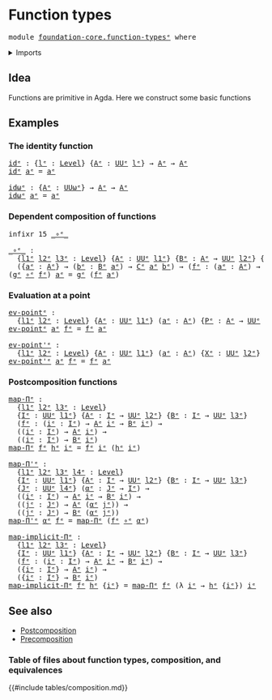 # Function types

<pre class="Agda"><a id="27" class="Keyword">module</a> <a id="34" href="foundation-core.function-types%25E1%25B5%2589.html" class="Module">foundation-core.function-typesᵉ</a> <a id="66" class="Keyword">where</a>
</pre>
<details><summary>Imports</summary>

<pre class="Agda"><a id="122" class="Keyword">open</a> <a id="127" class="Keyword">import</a> <a id="134" href="foundation.universe-levels%25E1%25B5%2589.html" class="Module">foundation.universe-levelsᵉ</a>
</pre>
</details>

## Idea

Functions are primitive in Agda. Here we construct some basic functions

## Examples

### The identity function

<pre class="Agda"><a id="idᵉ"></a><a id="309" href="foundation-core.function-types%25E1%25B5%2589.html#309" class="Function">idᵉ</a> <a id="313" class="Symbol">:</a> <a id="315" class="Symbol">{</a><a id="316" href="foundation-core.function-types%25E1%25B5%2589.html#316" class="Bound">lᵉ</a> <a id="319" class="Symbol">:</a> <a id="321" href="Agda.Primitive.html#742" class="Postulate">Level</a><a id="326" class="Symbol">}</a> <a id="328" class="Symbol">{</a><a id="329" href="foundation-core.function-types%25E1%25B5%2589.html#329" class="Bound">Aᵉ</a> <a id="332" class="Symbol">:</a> <a id="334" href="Agda.Primitive.html#429" class="Primitive">UUᵉ</a> <a id="338" href="foundation-core.function-types%25E1%25B5%2589.html#316" class="Bound">lᵉ</a><a id="340" class="Symbol">}</a> <a id="342" class="Symbol">→</a> <a id="344" href="foundation-core.function-types%25E1%25B5%2589.html#329" class="Bound">Aᵉ</a> <a id="347" class="Symbol">→</a> <a id="349" href="foundation-core.function-types%25E1%25B5%2589.html#329" class="Bound">Aᵉ</a>
<a id="352" href="foundation-core.function-types%25E1%25B5%2589.html#309" class="Function">idᵉ</a> <a id="356" href="foundation-core.function-types%25E1%25B5%2589.html#356" class="Bound">aᵉ</a> <a id="359" class="Symbol">=</a> <a id="361" href="foundation-core.function-types%25E1%25B5%2589.html#356" class="Bound">aᵉ</a>

<a id="idωᵉ"></a><a id="365" href="foundation-core.function-types%25E1%25B5%2589.html#365" class="Function">idωᵉ</a> <a id="370" class="Symbol">:</a> <a id="372" class="Symbol">{</a><a id="373" href="foundation-core.function-types%25E1%25B5%2589.html#373" class="Bound">Aᵉ</a> <a id="376" class="Symbol">:</a> <a id="378" href="Agda.Primitive.html#553" class="Primitive">UUωᵉ</a><a id="382" class="Symbol">}</a> <a id="384" class="Symbol">→</a> <a id="386" href="foundation-core.function-types%25E1%25B5%2589.html#373" class="Bound">Aᵉ</a> <a id="389" class="Symbol">→</a> <a id="391" href="foundation-core.function-types%25E1%25B5%2589.html#373" class="Bound">Aᵉ</a>
<a id="394" href="foundation-core.function-types%25E1%25B5%2589.html#365" class="Function">idωᵉ</a> <a id="399" href="foundation-core.function-types%25E1%25B5%2589.html#399" class="Bound">aᵉ</a> <a id="402" class="Symbol">=</a> <a id="404" href="foundation-core.function-types%25E1%25B5%2589.html#399" class="Bound">aᵉ</a>
</pre>
### Dependent composition of functions

<pre class="Agda"><a id="460" class="Keyword">infixr</a> <a id="467" class="Number">15</a> <a id="470" href="foundation-core.function-types%25E1%25B5%2589.html#476" class="Function Operator">_∘ᵉ_</a>

<a id="_∘ᵉ_"></a><a id="476" href="foundation-core.function-types%25E1%25B5%2589.html#476" class="Function Operator">_∘ᵉ_</a> <a id="481" class="Symbol">:</a>
  <a id="485" class="Symbol">{</a><a id="486" href="foundation-core.function-types%25E1%25B5%2589.html#486" class="Bound">l1ᵉ</a> <a id="490" href="foundation-core.function-types%25E1%25B5%2589.html#490" class="Bound">l2ᵉ</a> <a id="494" href="foundation-core.function-types%25E1%25B5%2589.html#494" class="Bound">l3ᵉ</a> <a id="498" class="Symbol">:</a> <a id="500" href="Agda.Primitive.html#742" class="Postulate">Level</a><a id="505" class="Symbol">}</a> <a id="507" class="Symbol">{</a><a id="508" href="foundation-core.function-types%25E1%25B5%2589.html#508" class="Bound">Aᵉ</a> <a id="511" class="Symbol">:</a> <a id="513" href="Agda.Primitive.html#429" class="Primitive">UUᵉ</a> <a id="517" href="foundation-core.function-types%25E1%25B5%2589.html#486" class="Bound">l1ᵉ</a><a id="520" class="Symbol">}</a> <a id="522" class="Symbol">{</a><a id="523" href="foundation-core.function-types%25E1%25B5%2589.html#523" class="Bound">Bᵉ</a> <a id="526" class="Symbol">:</a> <a id="528" href="foundation-core.function-types%25E1%25B5%2589.html#508" class="Bound">Aᵉ</a> <a id="531" class="Symbol">→</a> <a id="533" href="Agda.Primitive.html#429" class="Primitive">UUᵉ</a> <a id="537" href="foundation-core.function-types%25E1%25B5%2589.html#490" class="Bound">l2ᵉ</a><a id="540" class="Symbol">}</a> <a id="542" class="Symbol">{</a><a id="543" href="foundation-core.function-types%25E1%25B5%2589.html#543" class="Bound">Cᵉ</a> <a id="546" class="Symbol">:</a> <a id="548" class="Symbol">(</a><a id="549" href="foundation-core.function-types%25E1%25B5%2589.html#549" class="Bound">aᵉ</a> <a id="552" class="Symbol">:</a> <a id="554" href="foundation-core.function-types%25E1%25B5%2589.html#508" class="Bound">Aᵉ</a><a id="556" class="Symbol">)</a> <a id="558" class="Symbol">→</a> <a id="560" href="foundation-core.function-types%25E1%25B5%2589.html#523" class="Bound">Bᵉ</a> <a id="563" href="foundation-core.function-types%25E1%25B5%2589.html#549" class="Bound">aᵉ</a> <a id="566" class="Symbol">→</a> <a id="568" href="Agda.Primitive.html#429" class="Primitive">UUᵉ</a> <a id="572" href="foundation-core.function-types%25E1%25B5%2589.html#494" class="Bound">l3ᵉ</a><a id="575" class="Symbol">}</a> <a id="577" class="Symbol">→</a>
  <a id="581" class="Symbol">({</a><a id="583" href="foundation-core.function-types%25E1%25B5%2589.html#583" class="Bound">aᵉ</a> <a id="586" class="Symbol">:</a> <a id="588" href="foundation-core.function-types%25E1%25B5%2589.html#508" class="Bound">Aᵉ</a><a id="590" class="Symbol">}</a> <a id="592" class="Symbol">→</a> <a id="594" class="Symbol">(</a><a id="595" href="foundation-core.function-types%25E1%25B5%2589.html#595" class="Bound">bᵉ</a> <a id="598" class="Symbol">:</a> <a id="600" href="foundation-core.function-types%25E1%25B5%2589.html#523" class="Bound">Bᵉ</a> <a id="603" href="foundation-core.function-types%25E1%25B5%2589.html#583" class="Bound">aᵉ</a><a id="605" class="Symbol">)</a> <a id="607" class="Symbol">→</a> <a id="609" href="foundation-core.function-types%25E1%25B5%2589.html#543" class="Bound">Cᵉ</a> <a id="612" href="foundation-core.function-types%25E1%25B5%2589.html#583" class="Bound">aᵉ</a> <a id="615" href="foundation-core.function-types%25E1%25B5%2589.html#595" class="Bound">bᵉ</a><a id="617" class="Symbol">)</a> <a id="619" class="Symbol">→</a> <a id="621" class="Symbol">(</a><a id="622" href="foundation-core.function-types%25E1%25B5%2589.html#622" class="Bound">fᵉ</a> <a id="625" class="Symbol">:</a> <a id="627" class="Symbol">(</a><a id="628" href="foundation-core.function-types%25E1%25B5%2589.html#628" class="Bound">aᵉ</a> <a id="631" class="Symbol">:</a> <a id="633" href="foundation-core.function-types%25E1%25B5%2589.html#508" class="Bound">Aᵉ</a><a id="635" class="Symbol">)</a> <a id="637" class="Symbol">→</a> <a id="639" href="foundation-core.function-types%25E1%25B5%2589.html#523" class="Bound">Bᵉ</a> <a id="642" href="foundation-core.function-types%25E1%25B5%2589.html#628" class="Bound">aᵉ</a><a id="644" class="Symbol">)</a> <a id="646" class="Symbol">→</a> <a id="648" class="Symbol">(</a><a id="649" href="foundation-core.function-types%25E1%25B5%2589.html#649" class="Bound">aᵉ</a> <a id="652" class="Symbol">:</a> <a id="654" href="foundation-core.function-types%25E1%25B5%2589.html#508" class="Bound">Aᵉ</a><a id="656" class="Symbol">)</a> <a id="658" class="Symbol">→</a> <a id="660" href="foundation-core.function-types%25E1%25B5%2589.html#543" class="Bound">Cᵉ</a> <a id="663" href="foundation-core.function-types%25E1%25B5%2589.html#649" class="Bound">aᵉ</a> <a id="666" class="Symbol">(</a><a id="667" href="foundation-core.function-types%25E1%25B5%2589.html#622" class="Bound">fᵉ</a> <a id="670" href="foundation-core.function-types%25E1%25B5%2589.html#649" class="Bound">aᵉ</a><a id="672" class="Symbol">)</a>
<a id="674" class="Symbol">(</a><a id="675" href="foundation-core.function-types%25E1%25B5%2589.html#675" class="Bound">gᵉ</a> <a id="678" href="foundation-core.function-types%25E1%25B5%2589.html#476" class="Function Operator">∘ᵉ</a> <a id="681" href="foundation-core.function-types%25E1%25B5%2589.html#681" class="Bound">fᵉ</a><a id="683" class="Symbol">)</a> <a id="685" href="foundation-core.function-types%25E1%25B5%2589.html#685" class="Bound">aᵉ</a> <a id="688" class="Symbol">=</a> <a id="690" href="foundation-core.function-types%25E1%25B5%2589.html#675" class="Bound">gᵉ</a> <a id="693" class="Symbol">(</a><a id="694" href="foundation-core.function-types%25E1%25B5%2589.html#681" class="Bound">fᵉ</a> <a id="697" href="foundation-core.function-types%25E1%25B5%2589.html#685" class="Bound">aᵉ</a><a id="699" class="Symbol">)</a>
</pre>
### Evaluation at a point

<pre class="Agda"><a id="ev-pointᵉ"></a><a id="741" href="foundation-core.function-types%25E1%25B5%2589.html#741" class="Function">ev-pointᵉ</a> <a id="751" class="Symbol">:</a>
  <a id="755" class="Symbol">{</a><a id="756" href="foundation-core.function-types%25E1%25B5%2589.html#756" class="Bound">l1ᵉ</a> <a id="760" href="foundation-core.function-types%25E1%25B5%2589.html#760" class="Bound">l2ᵉ</a> <a id="764" class="Symbol">:</a> <a id="766" href="Agda.Primitive.html#742" class="Postulate">Level</a><a id="771" class="Symbol">}</a> <a id="773" class="Symbol">{</a><a id="774" href="foundation-core.function-types%25E1%25B5%2589.html#774" class="Bound">Aᵉ</a> <a id="777" class="Symbol">:</a> <a id="779" href="Agda.Primitive.html#429" class="Primitive">UUᵉ</a> <a id="783" href="foundation-core.function-types%25E1%25B5%2589.html#756" class="Bound">l1ᵉ</a><a id="786" class="Symbol">}</a> <a id="788" class="Symbol">(</a><a id="789" href="foundation-core.function-types%25E1%25B5%2589.html#789" class="Bound">aᵉ</a> <a id="792" class="Symbol">:</a> <a id="794" href="foundation-core.function-types%25E1%25B5%2589.html#774" class="Bound">Aᵉ</a><a id="796" class="Symbol">)</a> <a id="798" class="Symbol">{</a><a id="799" href="foundation-core.function-types%25E1%25B5%2589.html#799" class="Bound">Pᵉ</a> <a id="802" class="Symbol">:</a> <a id="804" href="foundation-core.function-types%25E1%25B5%2589.html#774" class="Bound">Aᵉ</a> <a id="807" class="Symbol">→</a> <a id="809" href="Agda.Primitive.html#429" class="Primitive">UUᵉ</a> <a id="813" href="foundation-core.function-types%25E1%25B5%2589.html#760" class="Bound">l2ᵉ</a><a id="816" class="Symbol">}</a> <a id="818" class="Symbol">→</a> <a id="820" class="Symbol">((</a><a id="822" href="foundation-core.function-types%25E1%25B5%2589.html#822" class="Bound">xᵉ</a> <a id="825" class="Symbol">:</a> <a id="827" href="foundation-core.function-types%25E1%25B5%2589.html#774" class="Bound">Aᵉ</a><a id="829" class="Symbol">)</a> <a id="831" class="Symbol">→</a> <a id="833" href="foundation-core.function-types%25E1%25B5%2589.html#799" class="Bound">Pᵉ</a> <a id="836" href="foundation-core.function-types%25E1%25B5%2589.html#822" class="Bound">xᵉ</a><a id="838" class="Symbol">)</a> <a id="840" class="Symbol">→</a> <a id="842" href="foundation-core.function-types%25E1%25B5%2589.html#799" class="Bound">Pᵉ</a> <a id="845" href="foundation-core.function-types%25E1%25B5%2589.html#789" class="Bound">aᵉ</a>
<a id="848" href="foundation-core.function-types%25E1%25B5%2589.html#741" class="Function">ev-pointᵉ</a> <a id="858" href="foundation-core.function-types%25E1%25B5%2589.html#858" class="Bound">aᵉ</a> <a id="861" href="foundation-core.function-types%25E1%25B5%2589.html#861" class="Bound">fᵉ</a> <a id="864" class="Symbol">=</a> <a id="866" href="foundation-core.function-types%25E1%25B5%2589.html#861" class="Bound">fᵉ</a> <a id="869" href="foundation-core.function-types%25E1%25B5%2589.html#858" class="Bound">aᵉ</a>

<a id="ev-point&#39;ᵉ"></a><a id="873" href="foundation-core.function-types%25E1%25B5%2589.html#873" class="Function">ev-point&#39;ᵉ</a> <a id="884" class="Symbol">:</a>
  <a id="888" class="Symbol">{</a><a id="889" href="foundation-core.function-types%25E1%25B5%2589.html#889" class="Bound">l1ᵉ</a> <a id="893" href="foundation-core.function-types%25E1%25B5%2589.html#893" class="Bound">l2ᵉ</a> <a id="897" class="Symbol">:</a> <a id="899" href="Agda.Primitive.html#742" class="Postulate">Level</a><a id="904" class="Symbol">}</a> <a id="906" class="Symbol">{</a><a id="907" href="foundation-core.function-types%25E1%25B5%2589.html#907" class="Bound">Aᵉ</a> <a id="910" class="Symbol">:</a> <a id="912" href="Agda.Primitive.html#429" class="Primitive">UUᵉ</a> <a id="916" href="foundation-core.function-types%25E1%25B5%2589.html#889" class="Bound">l1ᵉ</a><a id="919" class="Symbol">}</a> <a id="921" class="Symbol">(</a><a id="922" href="foundation-core.function-types%25E1%25B5%2589.html#922" class="Bound">aᵉ</a> <a id="925" class="Symbol">:</a> <a id="927" href="foundation-core.function-types%25E1%25B5%2589.html#907" class="Bound">Aᵉ</a><a id="929" class="Symbol">)</a> <a id="931" class="Symbol">{</a><a id="932" href="foundation-core.function-types%25E1%25B5%2589.html#932" class="Bound">Xᵉ</a> <a id="935" class="Symbol">:</a> <a id="937" href="Agda.Primitive.html#429" class="Primitive">UUᵉ</a> <a id="941" href="foundation-core.function-types%25E1%25B5%2589.html#893" class="Bound">l2ᵉ</a><a id="944" class="Symbol">}</a> <a id="946" class="Symbol">→</a> <a id="948" class="Symbol">(</a><a id="949" href="foundation-core.function-types%25E1%25B5%2589.html#907" class="Bound">Aᵉ</a> <a id="952" class="Symbol">→</a> <a id="954" href="foundation-core.function-types%25E1%25B5%2589.html#932" class="Bound">Xᵉ</a><a id="956" class="Symbol">)</a> <a id="958" class="Symbol">→</a> <a id="960" href="foundation-core.function-types%25E1%25B5%2589.html#932" class="Bound">Xᵉ</a>
<a id="963" href="foundation-core.function-types%25E1%25B5%2589.html#873" class="Function">ev-point&#39;ᵉ</a> <a id="974" href="foundation-core.function-types%25E1%25B5%2589.html#974" class="Bound">aᵉ</a> <a id="977" href="foundation-core.function-types%25E1%25B5%2589.html#977" class="Bound">fᵉ</a> <a id="980" class="Symbol">=</a> <a id="982" href="foundation-core.function-types%25E1%25B5%2589.html#977" class="Bound">fᵉ</a> <a id="985" href="foundation-core.function-types%25E1%25B5%2589.html#974" class="Bound">aᵉ</a>
</pre>
### Postcomposition functions

<pre class="Agda"><a id="map-Πᵉ"></a><a id="1032" href="foundation-core.function-types%25E1%25B5%2589.html#1032" class="Function">map-Πᵉ</a> <a id="1039" class="Symbol">:</a>
  <a id="1043" class="Symbol">{</a><a id="1044" href="foundation-core.function-types%25E1%25B5%2589.html#1044" class="Bound">l1ᵉ</a> <a id="1048" href="foundation-core.function-types%25E1%25B5%2589.html#1048" class="Bound">l2ᵉ</a> <a id="1052" href="foundation-core.function-types%25E1%25B5%2589.html#1052" class="Bound">l3ᵉ</a> <a id="1056" class="Symbol">:</a> <a id="1058" href="Agda.Primitive.html#742" class="Postulate">Level</a><a id="1063" class="Symbol">}</a>
  <a id="1067" class="Symbol">{</a><a id="1068" href="foundation-core.function-types%25E1%25B5%2589.html#1068" class="Bound">Iᵉ</a> <a id="1071" class="Symbol">:</a> <a id="1073" href="Agda.Primitive.html#429" class="Primitive">UUᵉ</a> <a id="1077" href="foundation-core.function-types%25E1%25B5%2589.html#1044" class="Bound">l1ᵉ</a><a id="1080" class="Symbol">}</a> <a id="1082" class="Symbol">{</a><a id="1083" href="foundation-core.function-types%25E1%25B5%2589.html#1083" class="Bound">Aᵉ</a> <a id="1086" class="Symbol">:</a> <a id="1088" href="foundation-core.function-types%25E1%25B5%2589.html#1068" class="Bound">Iᵉ</a> <a id="1091" class="Symbol">→</a> <a id="1093" href="Agda.Primitive.html#429" class="Primitive">UUᵉ</a> <a id="1097" href="foundation-core.function-types%25E1%25B5%2589.html#1048" class="Bound">l2ᵉ</a><a id="1100" class="Symbol">}</a> <a id="1102" class="Symbol">{</a><a id="1103" href="foundation-core.function-types%25E1%25B5%2589.html#1103" class="Bound">Bᵉ</a> <a id="1106" class="Symbol">:</a> <a id="1108" href="foundation-core.function-types%25E1%25B5%2589.html#1068" class="Bound">Iᵉ</a> <a id="1111" class="Symbol">→</a> <a id="1113" href="Agda.Primitive.html#429" class="Primitive">UUᵉ</a> <a id="1117" href="foundation-core.function-types%25E1%25B5%2589.html#1052" class="Bound">l3ᵉ</a><a id="1120" class="Symbol">}</a>
  <a id="1124" class="Symbol">(</a><a id="1125" href="foundation-core.function-types%25E1%25B5%2589.html#1125" class="Bound">fᵉ</a> <a id="1128" class="Symbol">:</a> <a id="1130" class="Symbol">(</a><a id="1131" href="foundation-core.function-types%25E1%25B5%2589.html#1131" class="Bound">iᵉ</a> <a id="1134" class="Symbol">:</a> <a id="1136" href="foundation-core.function-types%25E1%25B5%2589.html#1068" class="Bound">Iᵉ</a><a id="1138" class="Symbol">)</a> <a id="1140" class="Symbol">→</a> <a id="1142" href="foundation-core.function-types%25E1%25B5%2589.html#1083" class="Bound">Aᵉ</a> <a id="1145" href="foundation-core.function-types%25E1%25B5%2589.html#1131" class="Bound">iᵉ</a> <a id="1148" class="Symbol">→</a> <a id="1150" href="foundation-core.function-types%25E1%25B5%2589.html#1103" class="Bound">Bᵉ</a> <a id="1153" href="foundation-core.function-types%25E1%25B5%2589.html#1131" class="Bound">iᵉ</a><a id="1155" class="Symbol">)</a> <a id="1157" class="Symbol">→</a>
  <a id="1161" class="Symbol">((</a><a id="1163" href="foundation-core.function-types%25E1%25B5%2589.html#1163" class="Bound">iᵉ</a> <a id="1166" class="Symbol">:</a> <a id="1168" href="foundation-core.function-types%25E1%25B5%2589.html#1068" class="Bound">Iᵉ</a><a id="1170" class="Symbol">)</a> <a id="1172" class="Symbol">→</a> <a id="1174" href="foundation-core.function-types%25E1%25B5%2589.html#1083" class="Bound">Aᵉ</a> <a id="1177" href="foundation-core.function-types%25E1%25B5%2589.html#1163" class="Bound">iᵉ</a><a id="1179" class="Symbol">)</a> <a id="1181" class="Symbol">→</a>
  <a id="1185" class="Symbol">((</a><a id="1187" href="foundation-core.function-types%25E1%25B5%2589.html#1187" class="Bound">iᵉ</a> <a id="1190" class="Symbol">:</a> <a id="1192" href="foundation-core.function-types%25E1%25B5%2589.html#1068" class="Bound">Iᵉ</a><a id="1194" class="Symbol">)</a> <a id="1196" class="Symbol">→</a> <a id="1198" href="foundation-core.function-types%25E1%25B5%2589.html#1103" class="Bound">Bᵉ</a> <a id="1201" href="foundation-core.function-types%25E1%25B5%2589.html#1187" class="Bound">iᵉ</a><a id="1203" class="Symbol">)</a>
<a id="1205" href="foundation-core.function-types%25E1%25B5%2589.html#1032" class="Function">map-Πᵉ</a> <a id="1212" href="foundation-core.function-types%25E1%25B5%2589.html#1212" class="Bound">fᵉ</a> <a id="1215" href="foundation-core.function-types%25E1%25B5%2589.html#1215" class="Bound">hᵉ</a> <a id="1218" href="foundation-core.function-types%25E1%25B5%2589.html#1218" class="Bound">iᵉ</a> <a id="1221" class="Symbol">=</a> <a id="1223" href="foundation-core.function-types%25E1%25B5%2589.html#1212" class="Bound">fᵉ</a> <a id="1226" href="foundation-core.function-types%25E1%25B5%2589.html#1218" class="Bound">iᵉ</a> <a id="1229" class="Symbol">(</a><a id="1230" href="foundation-core.function-types%25E1%25B5%2589.html#1215" class="Bound">hᵉ</a> <a id="1233" href="foundation-core.function-types%25E1%25B5%2589.html#1218" class="Bound">iᵉ</a><a id="1235" class="Symbol">)</a>

<a id="map-Π&#39;ᵉ"></a><a id="1238" href="foundation-core.function-types%25E1%25B5%2589.html#1238" class="Function">map-Π&#39;ᵉ</a> <a id="1246" class="Symbol">:</a>
  <a id="1250" class="Symbol">{</a><a id="1251" href="foundation-core.function-types%25E1%25B5%2589.html#1251" class="Bound">l1ᵉ</a> <a id="1255" href="foundation-core.function-types%25E1%25B5%2589.html#1255" class="Bound">l2ᵉ</a> <a id="1259" href="foundation-core.function-types%25E1%25B5%2589.html#1259" class="Bound">l3ᵉ</a> <a id="1263" href="foundation-core.function-types%25E1%25B5%2589.html#1263" class="Bound">l4ᵉ</a> <a id="1267" class="Symbol">:</a> <a id="1269" href="Agda.Primitive.html#742" class="Postulate">Level</a><a id="1274" class="Symbol">}</a>
  <a id="1278" class="Symbol">{</a><a id="1279" href="foundation-core.function-types%25E1%25B5%2589.html#1279" class="Bound">Iᵉ</a> <a id="1282" class="Symbol">:</a> <a id="1284" href="Agda.Primitive.html#429" class="Primitive">UUᵉ</a> <a id="1288" href="foundation-core.function-types%25E1%25B5%2589.html#1251" class="Bound">l1ᵉ</a><a id="1291" class="Symbol">}</a> <a id="1293" class="Symbol">{</a><a id="1294" href="foundation-core.function-types%25E1%25B5%2589.html#1294" class="Bound">Aᵉ</a> <a id="1297" class="Symbol">:</a> <a id="1299" href="foundation-core.function-types%25E1%25B5%2589.html#1279" class="Bound">Iᵉ</a> <a id="1302" class="Symbol">→</a> <a id="1304" href="Agda.Primitive.html#429" class="Primitive">UUᵉ</a> <a id="1308" href="foundation-core.function-types%25E1%25B5%2589.html#1255" class="Bound">l2ᵉ</a><a id="1311" class="Symbol">}</a> <a id="1313" class="Symbol">{</a><a id="1314" href="foundation-core.function-types%25E1%25B5%2589.html#1314" class="Bound">Bᵉ</a> <a id="1317" class="Symbol">:</a> <a id="1319" href="foundation-core.function-types%25E1%25B5%2589.html#1279" class="Bound">Iᵉ</a> <a id="1322" class="Symbol">→</a> <a id="1324" href="Agda.Primitive.html#429" class="Primitive">UUᵉ</a> <a id="1328" href="foundation-core.function-types%25E1%25B5%2589.html#1259" class="Bound">l3ᵉ</a><a id="1331" class="Symbol">}</a>
  <a id="1335" class="Symbol">{</a><a id="1336" href="foundation-core.function-types%25E1%25B5%2589.html#1336" class="Bound">Jᵉ</a> <a id="1339" class="Symbol">:</a> <a id="1341" href="Agda.Primitive.html#429" class="Primitive">UUᵉ</a> <a id="1345" href="foundation-core.function-types%25E1%25B5%2589.html#1263" class="Bound">l4ᵉ</a><a id="1348" class="Symbol">}</a> <a id="1350" class="Symbol">(</a><a id="1351" href="foundation-core.function-types%25E1%25B5%2589.html#1351" class="Bound">αᵉ</a> <a id="1354" class="Symbol">:</a> <a id="1356" href="foundation-core.function-types%25E1%25B5%2589.html#1336" class="Bound">Jᵉ</a> <a id="1359" class="Symbol">→</a> <a id="1361" href="foundation-core.function-types%25E1%25B5%2589.html#1279" class="Bound">Iᵉ</a><a id="1363" class="Symbol">)</a> <a id="1365" class="Symbol">→</a>
  <a id="1369" class="Symbol">((</a><a id="1371" href="foundation-core.function-types%25E1%25B5%2589.html#1371" class="Bound">iᵉ</a> <a id="1374" class="Symbol">:</a> <a id="1376" href="foundation-core.function-types%25E1%25B5%2589.html#1279" class="Bound">Iᵉ</a><a id="1378" class="Symbol">)</a> <a id="1380" class="Symbol">→</a> <a id="1382" href="foundation-core.function-types%25E1%25B5%2589.html#1294" class="Bound">Aᵉ</a> <a id="1385" href="foundation-core.function-types%25E1%25B5%2589.html#1371" class="Bound">iᵉ</a> <a id="1388" class="Symbol">→</a> <a id="1390" href="foundation-core.function-types%25E1%25B5%2589.html#1314" class="Bound">Bᵉ</a> <a id="1393" href="foundation-core.function-types%25E1%25B5%2589.html#1371" class="Bound">iᵉ</a><a id="1395" class="Symbol">)</a> <a id="1397" class="Symbol">→</a>
  <a id="1401" class="Symbol">((</a><a id="1403" href="foundation-core.function-types%25E1%25B5%2589.html#1403" class="Bound">jᵉ</a> <a id="1406" class="Symbol">:</a> <a id="1408" href="foundation-core.function-types%25E1%25B5%2589.html#1336" class="Bound">Jᵉ</a><a id="1410" class="Symbol">)</a> <a id="1412" class="Symbol">→</a> <a id="1414" href="foundation-core.function-types%25E1%25B5%2589.html#1294" class="Bound">Aᵉ</a> <a id="1417" class="Symbol">(</a><a id="1418" href="foundation-core.function-types%25E1%25B5%2589.html#1351" class="Bound">αᵉ</a> <a id="1421" href="foundation-core.function-types%25E1%25B5%2589.html#1403" class="Bound">jᵉ</a><a id="1423" class="Symbol">))</a> <a id="1426" class="Symbol">→</a>
  <a id="1430" class="Symbol">((</a><a id="1432" href="foundation-core.function-types%25E1%25B5%2589.html#1432" class="Bound">jᵉ</a> <a id="1435" class="Symbol">:</a> <a id="1437" href="foundation-core.function-types%25E1%25B5%2589.html#1336" class="Bound">Jᵉ</a><a id="1439" class="Symbol">)</a> <a id="1441" class="Symbol">→</a> <a id="1443" href="foundation-core.function-types%25E1%25B5%2589.html#1314" class="Bound">Bᵉ</a> <a id="1446" class="Symbol">(</a><a id="1447" href="foundation-core.function-types%25E1%25B5%2589.html#1351" class="Bound">αᵉ</a> <a id="1450" href="foundation-core.function-types%25E1%25B5%2589.html#1432" class="Bound">jᵉ</a><a id="1452" class="Symbol">))</a>
<a id="1455" href="foundation-core.function-types%25E1%25B5%2589.html#1238" class="Function">map-Π&#39;ᵉ</a> <a id="1463" href="foundation-core.function-types%25E1%25B5%2589.html#1463" class="Bound">αᵉ</a> <a id="1466" href="foundation-core.function-types%25E1%25B5%2589.html#1466" class="Bound">fᵉ</a> <a id="1469" class="Symbol">=</a> <a id="1471" href="foundation-core.function-types%25E1%25B5%2589.html#1032" class="Function">map-Πᵉ</a> <a id="1478" class="Symbol">(</a><a id="1479" href="foundation-core.function-types%25E1%25B5%2589.html#1466" class="Bound">fᵉ</a> <a id="1482" href="foundation-core.function-types%25E1%25B5%2589.html#476" class="Function Operator">∘ᵉ</a> <a id="1485" href="foundation-core.function-types%25E1%25B5%2589.html#1463" class="Bound">αᵉ</a><a id="1487" class="Symbol">)</a>

<a id="map-implicit-Πᵉ"></a><a id="1490" href="foundation-core.function-types%25E1%25B5%2589.html#1490" class="Function">map-implicit-Πᵉ</a> <a id="1506" class="Symbol">:</a>
  <a id="1510" class="Symbol">{</a><a id="1511" href="foundation-core.function-types%25E1%25B5%2589.html#1511" class="Bound">l1ᵉ</a> <a id="1515" href="foundation-core.function-types%25E1%25B5%2589.html#1515" class="Bound">l2ᵉ</a> <a id="1519" href="foundation-core.function-types%25E1%25B5%2589.html#1519" class="Bound">l3ᵉ</a> <a id="1523" class="Symbol">:</a> <a id="1525" href="Agda.Primitive.html#742" class="Postulate">Level</a><a id="1530" class="Symbol">}</a>
  <a id="1534" class="Symbol">{</a><a id="1535" href="foundation-core.function-types%25E1%25B5%2589.html#1535" class="Bound">Iᵉ</a> <a id="1538" class="Symbol">:</a> <a id="1540" href="Agda.Primitive.html#429" class="Primitive">UUᵉ</a> <a id="1544" href="foundation-core.function-types%25E1%25B5%2589.html#1511" class="Bound">l1ᵉ</a><a id="1547" class="Symbol">}</a> <a id="1549" class="Symbol">{</a><a id="1550" href="foundation-core.function-types%25E1%25B5%2589.html#1550" class="Bound">Aᵉ</a> <a id="1553" class="Symbol">:</a> <a id="1555" href="foundation-core.function-types%25E1%25B5%2589.html#1535" class="Bound">Iᵉ</a> <a id="1558" class="Symbol">→</a> <a id="1560" href="Agda.Primitive.html#429" class="Primitive">UUᵉ</a> <a id="1564" href="foundation-core.function-types%25E1%25B5%2589.html#1515" class="Bound">l2ᵉ</a><a id="1567" class="Symbol">}</a> <a id="1569" class="Symbol">{</a><a id="1570" href="foundation-core.function-types%25E1%25B5%2589.html#1570" class="Bound">Bᵉ</a> <a id="1573" class="Symbol">:</a> <a id="1575" href="foundation-core.function-types%25E1%25B5%2589.html#1535" class="Bound">Iᵉ</a> <a id="1578" class="Symbol">→</a> <a id="1580" href="Agda.Primitive.html#429" class="Primitive">UUᵉ</a> <a id="1584" href="foundation-core.function-types%25E1%25B5%2589.html#1519" class="Bound">l3ᵉ</a><a id="1587" class="Symbol">}</a>
  <a id="1591" class="Symbol">(</a><a id="1592" href="foundation-core.function-types%25E1%25B5%2589.html#1592" class="Bound">fᵉ</a> <a id="1595" class="Symbol">:</a> <a id="1597" class="Symbol">(</a><a id="1598" href="foundation-core.function-types%25E1%25B5%2589.html#1598" class="Bound">iᵉ</a> <a id="1601" class="Symbol">:</a> <a id="1603" href="foundation-core.function-types%25E1%25B5%2589.html#1535" class="Bound">Iᵉ</a><a id="1605" class="Symbol">)</a> <a id="1607" class="Symbol">→</a> <a id="1609" href="foundation-core.function-types%25E1%25B5%2589.html#1550" class="Bound">Aᵉ</a> <a id="1612" href="foundation-core.function-types%25E1%25B5%2589.html#1598" class="Bound">iᵉ</a> <a id="1615" class="Symbol">→</a> <a id="1617" href="foundation-core.function-types%25E1%25B5%2589.html#1570" class="Bound">Bᵉ</a> <a id="1620" href="foundation-core.function-types%25E1%25B5%2589.html#1598" class="Bound">iᵉ</a><a id="1622" class="Symbol">)</a> <a id="1624" class="Symbol">→</a>
  <a id="1628" class="Symbol">({</a><a id="1630" href="foundation-core.function-types%25E1%25B5%2589.html#1630" class="Bound">iᵉ</a> <a id="1633" class="Symbol">:</a> <a id="1635" href="foundation-core.function-types%25E1%25B5%2589.html#1535" class="Bound">Iᵉ</a><a id="1637" class="Symbol">}</a> <a id="1639" class="Symbol">→</a> <a id="1641" href="foundation-core.function-types%25E1%25B5%2589.html#1550" class="Bound">Aᵉ</a> <a id="1644" href="foundation-core.function-types%25E1%25B5%2589.html#1630" class="Bound">iᵉ</a><a id="1646" class="Symbol">)</a> <a id="1648" class="Symbol">→</a>
  <a id="1652" class="Symbol">({</a><a id="1654" href="foundation-core.function-types%25E1%25B5%2589.html#1654" class="Bound">iᵉ</a> <a id="1657" class="Symbol">:</a> <a id="1659" href="foundation-core.function-types%25E1%25B5%2589.html#1535" class="Bound">Iᵉ</a><a id="1661" class="Symbol">}</a> <a id="1663" class="Symbol">→</a> <a id="1665" href="foundation-core.function-types%25E1%25B5%2589.html#1570" class="Bound">Bᵉ</a> <a id="1668" href="foundation-core.function-types%25E1%25B5%2589.html#1654" class="Bound">iᵉ</a><a id="1670" class="Symbol">)</a>
<a id="1672" href="foundation-core.function-types%25E1%25B5%2589.html#1490" class="Function">map-implicit-Πᵉ</a> <a id="1688" href="foundation-core.function-types%25E1%25B5%2589.html#1688" class="Bound">fᵉ</a> <a id="1691" href="foundation-core.function-types%25E1%25B5%2589.html#1691" class="Bound">hᵉ</a> <a id="1694" class="Symbol">{</a><a id="1695" href="foundation-core.function-types%25E1%25B5%2589.html#1695" class="Bound">iᵉ</a><a id="1697" class="Symbol">}</a> <a id="1699" class="Symbol">=</a> <a id="1701" href="foundation-core.function-types%25E1%25B5%2589.html#1032" class="Function">map-Πᵉ</a> <a id="1708" href="foundation-core.function-types%25E1%25B5%2589.html#1688" class="Bound">fᵉ</a> <a id="1711" class="Symbol">(λ</a> <a id="1714" href="foundation-core.function-types%25E1%25B5%2589.html#1714" class="Bound">iᵉ</a> <a id="1717" class="Symbol">→</a> <a id="1719" href="foundation-core.function-types%25E1%25B5%2589.html#1691" class="Bound">hᵉ</a> <a id="1722" class="Symbol">{</a><a id="1723" href="foundation-core.function-types%25E1%25B5%2589.html#1714" class="Bound">iᵉ</a><a id="1725" class="Symbol">})</a> <a id="1728" href="foundation-core.function-types%25E1%25B5%2589.html#1695" class="Bound">iᵉ</a>
</pre>
## See also

- [Postcomposition](foundation.postcomposition-functions.md)
- [Precomposition](foundation.precomposition-functions.md)

### Table of files about function types, composition, and equivalences

{{#include tables/composition.md}}